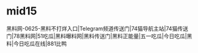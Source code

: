 # mid15
黑料网-0625-黑料不打烊入口|Telegram频道传送门|74猫导航主站|74猫传送门|78黑料网|51吃瓜|黑料曝料网|黑料传送门|黑料正能量|五一吃瓜|今日吃瓜|黑料|今日吃瓜在线|881比鸭
